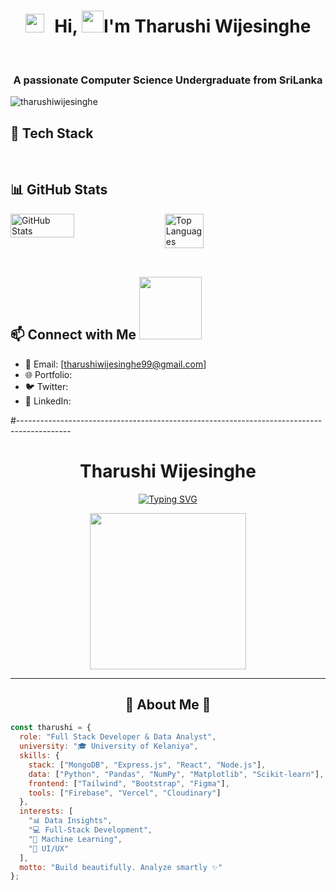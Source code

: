 

<div align="center">
  
  # <img src="https://media.giphy.com/media/iY8CRBdQXODJSCERIr/giphy.gif" width="30" height="30" style="margin-right: 10px;"> Hi, <img src="https://media.giphy.com/media/hvRJCLFzcasrR4ia7z/giphy.gif" width="35">I'm Tharushi Wijesinghe

</div>
<br>
<h3 align="center">A passionate Computer Science Undergraduate from SriLanka</h3>

<p align="left"> <img src="https://komarev.com/ghpvc/?username=tharushiwijesinghe&label=Profile%20views&color=0e75b6&style=flat" alt="tharushiwijesinghe" /> </p>


<!--<h3 align="left">Languages and Tools:</h3>-->
## 🚀 Tech Stack

<!--| Category | Technologies |
|----------|-------------|
| **Languages** | <img src="https://img.shields.io/badge/Java-%23ED8B00.svg?style=for-the-badge&logo=java&logoColor=white" height="30" alt="Java"/> <img src="https://img.shields.io/badge/JavaScript-%23F7DF1E.svg?style=for-the-badge&logo=javascript&logoColor=black" height="30" alt="JavaScript"/> <img src="https://img.shields.io/badge/TypeScript-%23007ACC.svg?style=for-the-badge&logo=typescript&logoColor=white" height="30" alt="TypeScript"/> <img src="https://img.shields.io/badge/C-%2300599C.svg?style=for-the-badge&logo=c&logoColor=white" height="30" alt="C"/> <img src="https://img.shields.io/badge/C%23-%23239120.svg?style=for-the-badge&logo=c-sharp&logoColor=white" height="30" alt="C#"/> <img src="https://img.shields.io/badge/Python-%233776AB.svg?style=for-the-badge&logo=python&logoColor=white" height="30" alt="Python"/> <img src="https://img.shields.io/badge/PHP-%23777BB4.svg?style=for-the-badge&logo=php&logoColor=white" height="30" alt="PHP"/> <img src="https://img.shields.io/badge/Prolog-%23E61B23.svg?style=for-the-badge&logo=prolog&logoColor=white" height="30" alt="Prolog"/> <img src="https://img.shields.io/badge/Markdown-%23000000.svg?style=for-the-badge&logo=markdown&logoColor=white" height="30" alt="Markdown"/> |
| **Frontend** | <img src="https://img.shields.io/badge/React-%2361DAFB.svg?style=for-the-badge&logo=react&logoColor=black" height="30" alt="React"/> <img src="https://img.shields.io/badge/Next.js-%23000000.svg?style=for-the-badge&logo=next.js&logoColor=white" height="30" alt="Next.js"/> <img src="https://img.shields.io/badge/Angular-%23DD0031.svg?style=for-the-badge&logo=angular&logoColor=white" height="30" alt="Angular"/> <img src="https://img.shields.io/badge/EJS-%23000000.svg?style=for-the-badge&logo=ejs&logoColor=white" height="30" alt="EJS"/> <img src="https://img.shields.io/badge/HTML5-%23E34F26.svg?style=for-the-badge&logo=html5&logoColor=white" height="30" alt="HTML5"/> <img src="https://img.shields.io/badge/CSS3-%231572B6.svg?style=for-the-badge&logo=css3&logoColor=white" height="30" alt="CSS3"/> <img src="https://img.shields.io/badge/TailwindCSS-%2306B6D4.svg?style=for-the-badge&logo=tailwind-css&logoColor=white" height="30" alt="TailwindCSS"/> <img src="https://img.shields.io/badge/Semantic%20UI-%2335BDB2.svg?style=for-the-badge&logo=semantic-ui&logoColor=white" height="30" alt="Semantic UI"/> <img src="https://img.shields.io/badge/Material%20UI-%230081CB.svg?style=for-the-badge&logo=material-ui&logoColor=white" height="30" alt="Material UI"/> <img src="https://img.shields.io/badge/Bootstrap-%237952B3.svg?style=for-the-badge&logo=bootstrap&logoColor=white" height="30" alt="Bootstrap"/> <img src="https://img.shields.io/badge/Redux-%23764ABC.svg?style=for-the-badge&logo=redux&logoColor=white" height="30" alt="Redux"/> <img src="https://img.shields.io/badge/Zustand-%23FF6D00.svg?style=for-the-badge&logo=unidentified&logoColor=white" height="30" alt="Zustand"/> |
| **Backend** | <img src="https://img.shields.io/badge/Node.js-%23339933.svg?style=for-the-badge&logo=node.js&logoColor=white" height="30" alt="Node.js"/> <img src="https://img.shields.io/badge/Express.js-%23000000.svg?style=for-the-badge&logo=express&logoColor=white" height="30" alt="Express.js"/> <img src="https://img.shields.io/badge/Spring%20Boot-%236DB33F.svg?style=for-the-badge&logo=spring-boot&logoColor=white" height="30" alt="Spring Boot"/> <img src="https://img.shields.io/badge/FastAPI-%2300ACB7.svg?style=for-the-badge&logo=fastapi&logoColor=white" height="30" alt="FastAPI"/> <img src="https://img.shields.io/badge/Flask-%23000.svg?style=for-the-badge&logo=flask&logoColor=white" height="30" alt="Flask"/> <img src="https://img.shields.io/badge/Laravel-%23FF2D20.svg?style=for-the-badge&logo=laravel&logoColor=white" height="30" alt="Laravel"/>  <img src="https://img.shields.io/badge/GraphQL-%23E10098.svg?style=for-the-badge&logo=graphql&logoColor=white" height="30" alt="GraphQL"/> <img src="https://img.shields.io/badge/Socket.IO-%23010101.svg?style=for-the-badge&logo=socket.io&logoColor=white" height="30" alt="Socket.IO"/> <img src="https://img.shields.io/badge/Redis-%23010101.svg?style=for-the-badge&logo=redis&logoColor=white" height="30" alt="Redis"/>|
| **Databases** | <img src="https://img.shields.io/badge/MongoDB-%2347A248.svg?style=for-the-badge&logo=mongodb&logoColor=white" height="30" alt="MongoDB"/> <img src="https://img.shields.io/badge/PostgreSQL-%23336791.svg?style=for-the-badge&logo=postgresql&logoColor=white" height="30" alt="PostgreSQL"/> <img src="https://img.shields.io/badge/MySQL-%234479A1.svg?style=for-the-badge&logo=mysql&logoColor=white" height="30" alt="MySQL"/> |
| **Cloud & DevOps** | <img src="https://img.shields.io/badge/AWS-%23FF9900.svg?style=for-the-badge&logo=amazon-aws&logoColor=white" height="30" alt="AWS"/> <img src="https://img.shields.io/badge/Firebase-%23FFCA28.svg?style=for-the-badge&logo=firebase&logoColor=black" height="30" alt="Firebase"/> <img src="https://img.shields.io/badge/Cloudinary-%23438FFF.svg?style=for-the-badge&logo=cloudinary&logoColor=white" height="30" alt="Cloudinary"/> <img src="https://img.shields.io/badge/Docker-%232496ED.svg?style=for-the-badge&logo=docker&logoColor=white" height="30" alt="Docker"/> |
| **Mobile Development** | <img src="https://img.shields.io/badge/React%20Native-%2361DAFB.svg?style=for-the-badge&logo=react&logoColor=black" height="30" alt="React Native"/> <img src="https://img.shields.io/badge/Flutter-%2302569B.svg?style=for-the-badge&logo=flutter&logoColor=white" height="30" alt="Flutter"/> <img src="https://img.shields.io/badge/Kotlin-%237F52FF.svg?style=for-the-badge&logo=kotlin&logoColor=white" height="30" alt="Kotlin"/> |
| **AI/ML** | <img src="https://img.shields.io/badge/TensorFlow-%23FF6F00.svg?style=for-the-badge&logo=tensorflow&logoColor=white" height="30" alt="TensorFlow"/> <img src="https://img.shields.io/badge/PyTorch-%23EE4C2C.svg?style=for-the-badge&logo=pytorch&logoColor=white" height="30" alt="PyTorch"/> <img src="https://img.shields.io/badge/NumPy-%23013243.svg?style=for-the-badge&logo=numpy&logoColor=white" height="30" alt="NumPy"/> <img src="https://img.shields.io/badge/Pandas-%23150458.svg?style=for-the-badge&logo=pandas&logoColor=white" height="30" alt="Pandas"/> <img src="https://img.shields.io/badge/Matplotlib-%231E7FCB.svg?style=for-the-badge&logo=matplotlib&logoColor=white" height="30" alt="Matplotlib"/> |
| **Design Tools** | <img src="https://img.shields.io/badge/Figma-%23F24E1E.svg?style=for-the-badge&logo=figma&logoColor=white" height="30" alt="Figma"/> <img src="https://img.shields.io/badge/Photoshop-%2331A8FF.svg?style=for-the-badge&logo=adobe-photoshop&logoColor=white" height="30" alt="Photoshop"/> <img src="https://img.shields.io/badge/Illustrator-%23FF9A00.svg?style=for-the-badge&logo=adobe-illustrator&logoColor=white" height="30" alt="Illustrator"/> |
| **CMS** | <img src="https://img.shields.io/badge/WordPress-%2321759B.svg?style=for-the-badge&logo=wordpress&logoColor=white" height="30" alt="WordPress"/> <img src="https://img.shields.io/badge/WooCommerce-%2396588A.svg?style=for-the-badge&logo=woocommerce&logoColor=white" height="30" alt="WooCommerce"/> <img src="https://img.shields.io/badge/Yoast%20SEO-%23FFB900.svg?style=for-the-badge&logo=yoast&logoColor=white" height="30" alt="Yoast SEO"/> <img src="https://img.shields.io/badge/Elementor-%234DC7EC.svg?style=for-the-badge&logo=elementor&logoColor=white" height="30" alt="Elementor"/> |
| **Other Tools** | <img src="https://img.shields.io/badge/Git-%23F05032.svg?style=for-the-badge&logo=git&logoColor=white" height="30" alt="Git"/> <img src="https://img.shields.io/badge/GitHub-%23181717.svg?style=for-the-badge&logo=github&logoColor=white" height="30" alt="GitHub"/> <img src="https://img.shields.io/badge/Postman-%23FF6C37.svg?style=for-the-badge&logo=postman&logoColor=white" height="30" alt="Postman"/> <img src="https://img.shields.io/badge/Jest-%23C21325.svg?style=for-the-badge&logo=jest&logoColor=white" height="30" alt="Jest"/> <img src="https://img.shields.io/badge/Electron-%239FEAF9.svg?style=for-the-badge&logo=electron&logoColor=black" height="30" alt="Electron"/> <img src="https://img.shields.io/badge/TanStack%20Query-%23FF4154.svg?style=for-the-badge&logo=unidentified&logoColor=white" height="30" alt="TanStack Query"/> |-->



<br>

## 📊 GitHub Stats

<div style="display: flex; align-items: flex-start; gap: 20px; flex-wrap: wrap;">
  <!-- GitHub Stats Card -->
  <img src="https://github-readme-stats.vercel.app/api?username=rKrishan99&theme=radical&hide_border=false&include_all_commits=true&count_private=true" alt="GitHub Stats" style="max-width: 450px; width: 45%;" />

  <!-- Top Languages Card -->
  <img src="https://github-readme-stats.vercel.app/api/top-langs/?username=rKrishan99&theme=radical&hide_border=false&include_all_commits=true&count_private=true&layout=compact" alt="Top Languages" style="max-width: 450px; width: 35%;" />

  <!-- GitHub Streak Stats -->
</div>

<br>
<!--
<p align="left"> <a href="https://getbootstrap.com" target="_blank" rel="noreferrer"> <img src="https://raw.githubusercontent.com/devicons/devicon/master/icons/bootstrap/bootstrap-plain-wordmark.svg" alt="bootstrap" width="40" height="40"/> </a> <a href="https://www.cprogramming.com/" target="_blank" rel="noreferrer"> <img src="https://raw.githubusercontent.com/devicons/devicon/master/icons/c/c-original.svg" alt="c" width="40" height="40"/> </a> <a href="https://www.w3schools.com/css/" target="_blank" rel="noreferrer"> <img src="https://raw.githubusercontent.com/devicons/devicon/master/icons/css3/css3-original-wordmark.svg" alt="css3" width="40" height="40"/> </a> <a href="https://www.w3.org/html/" target="_blank" rel="noreferrer"> <img src="https://raw.githubusercontent.com/devicons/devicon/master/icons/html5/html5-original-wordmark.svg" alt="html5" width="40" height="40"/> </a> <a href="https://developer.mozilla.org/en-US/docs/Web/JavaScript" target="_blank" rel="noreferrer"> <img src="https://raw.githubusercontent.com/devicons/devicon/master/icons/javascript/javascript-original.svg" alt="javascript" width="40" height="40"/> </a> <a href="https://www.postgresql.org" target="_blank" rel="noreferrer"> <img src="https://raw.githubusercontent.com/devicons/devicon/master/icons/postgresql/postgresql-original-wordmark.svg" alt="postgresql" width="40" height="40"/> </a> </p>-->

<!--<p><img align="left" src="https://github-readme-stats.vercel.app/api/top-langs?username=tharushiwijesinghe&show_icons=true&locale=en&layout=compact" alt="tharushiwijesinghe" /></p>

<p>&nbsp;<img align="center" src="https://github-readme-stats.vercel.app/api?username=tharushiwijesinghe&show_icons=true&locale=en" alt="tharushiwijesinghe" /></p>

<p><img align="center" src="https://github-readme-streak-stats.herokuapp.com/?user=tharushiwijesinghe&" alt="tharushiwijesinghe" /></p>

<br>-->

## 📫 Connect with Me <img src='https://raw.githubusercontent.com/ShahriarShafin/ShahriarShafin/main/Assets/handshake.gif' width="100px">

- 📧 Email: [tharushiwijesinghe99@gmail.com]
- 🌐 Portfolio: 
- 🐦 Twitter: 
- 💼 LinkedIn: 


#-------------------------------------------------------------------------------------------
# <div align="center"> **Tharushi Wijesinghe** </div>

<div align="center">

[![Typing SVG](https://readme-typing-svg.demolab.com?font=JetBrains+Mono&weight=700&size=28&duration=2500&pause=800&color=F58d17&center=true&vCenter=true&multiline=true&width=800&height=120&lines=Full-Stack+Developer+%26+Data+Analyst;MERN+Stack+%7C+AI+%7C+Insights+%7C+Cloud;Empowering+Ideas+With+Code+%26+Data)](https://git.io/typing-svg)

<div align="center">
<img src="https://media.giphy.com/media/3o7aD2saalBwwftBIY/giphy.gif" width="250"/>
</div>

</div>

---

## <div align="center">🎯 **About Me** 🎯</div>

```javascript
const tharushi = {
  role: "Full Stack Developer & Data Analyst",
  university: "🎓 University of Kelaniya",
  skills: {
    stack: ["MongoDB", "Express.js", "React", "Node.js"],
    data: ["Python", "Pandas", "NumPy", "Matplotlib", "Scikit-learn"],
    frontend: ["Tailwind", "Bootstrap", "Figma"],
    tools: ["Firebase", "Vercel", "Cloudinary"]
  },
  interests: [
    "📊 Data Insights",
    "💻 Full-Stack Development",
    "🤖 Machine Learning",
    "🎨 UI/UX"
  ],
  motto: "Build beautifully. Analyze smartly ✨"
};
